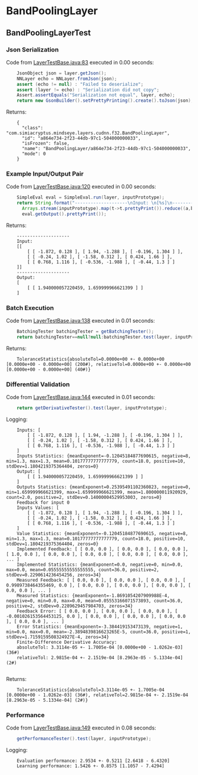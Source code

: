 # BandPoolingLayer
## BandPoolingLayerTest
### Json Serialization
Code from [LayerTestBase.java:83](../../../../../../../../src/test/java/com/simiacryptus/mindseye/layers/LayerTestBase.java#L83) executed in 0.00 seconds: 
```java
    JsonObject json = layer.getJson();
    NNLayer echo = NNLayer.fromJson(json);
    assert (echo != null) : "Failed to deserialize";
    assert (layer != echo) : "Serialization did not copy";
    Assert.assertEquals("Serialization not equal", layer, echo);
    return new GsonBuilder().setPrettyPrinting().create().toJson(json);
```

Returns: 

```
    {
      "class": "com.simiacryptus.mindseye.layers.cudnn.f32.BandPoolingLayer",
      "id": "a864e734-2f23-44db-97c1-504000000033",
      "isFrozen": false,
      "name": "BandPoolingLayer/a864e734-2f23-44db-97c1-504000000033",
      "mode": 0
    }
```



### Example Input/Output Pair
Code from [LayerTestBase.java:120](../../../../../../../../src/test/java/com/simiacryptus/mindseye/layers/LayerTestBase.java#L120) executed in 0.00 seconds: 
```java
    SimpleEval eval = SimpleEval.run(layer, inputPrototype);
    return String.format("--------------------\nInput: \n[%s]\n--------------------\nOutput: \n%s",
      Arrays.stream(inputPrototype).map(t->t.prettyPrint()).reduce((a,b)->a+",\n"+b).get(),
      eval.getOutput().prettyPrint());
```

Returns: 

```
    --------------------
    Input: 
    [[
    	[ [ -1.872, 0.128 ], [ 1.94, -1.288 ], [ -0.196, 1.304 ] ],
    	[ [ -0.24, 1.02 ], [ -1.58, 0.312 ], [ 0.424, 1.66 ] ],
    	[ [ 0.768, 1.116 ], [ -0.536, -1.988 ], [ -0.44, 1.3 ] ]
    ]]
    --------------------
    Output: 
    [
    	[ [ 1.940000057220459, 1.659999966621399 ] ]
    ]
```



### Batch Execution
Code from [LayerTestBase.java:138](../../../../../../../../src/test/java/com/simiacryptus/mindseye/layers/LayerTestBase.java#L138) executed in 0.01 seconds: 
```java
    BatchingTester batchingTester = getBatchingTester();
    return batchingTester==null?null:batchingTester.test(layer, inputPrototype);
```

Returns: 

```
    ToleranceStatistics{absoluteTol=0.0000e+00 +- 0.0000e+00 [0.0000e+00 - 0.0000e+00] (200#), relativeTol=0.0000e+00 +- 0.0000e+00 [0.0000e+00 - 0.0000e+00] (40#)}
```



### Differential Validation
Code from [LayerTestBase.java:144](../../../../../../../../src/test/java/com/simiacryptus/mindseye/layers/LayerTestBase.java#L144) executed in 0.01 seconds: 
```java
    return getDerivativeTester().test(layer, inputPrototype);
```
Logging: 
```
    Inputs: [
    	[ [ -1.872, 0.128 ], [ 1.94, -1.288 ], [ -0.196, 1.304 ] ],
    	[ [ -0.24, 1.02 ], [ -1.58, 0.312 ], [ 0.424, 1.66 ] ],
    	[ [ 0.768, 1.116 ], [ -0.536, -1.988 ], [ -0.44, 1.3 ] ]
    ]
    Inputs Statistics: {meanExponent=-0.12045184877690615, negative=8, min=1.3, max=1.3, mean=0.10177777777777779, count=18.0, positive=10, stdDev=1.1804219375364404, zeros=0}
    Output: [
    	[ [ 1.940000057220459, 1.659999966621399 ] ]
    ]
    Outputs Statistics: {meanExponent=0.25395491102360823, negative=0, min=1.659999966621399, max=1.659999966621399, mean=1.800000011920929, count=2.0, positive=2, stdDev=0.14000004529953003, zeros=0}
    Feedback for input 0
    Inputs Values: [
    	[ [ -1.872, 0.128 ], [ 1.94, -1.288 ], [ -0.196, 1.304 ] ],
    	[ [ -0.24, 1.02 ], [ -1.58, 0.312 ], [ 0.424, 1.66 ] ],
    	[ [ 0.768, 1.116 ], [ -0.536, -1.988 ], [ -0.44, 1.3 ] ]
    ]
    Value Statistics: {meanExponent=-0.12045184877690615, negative=8, min=1.3, max=1.3, mean=0.10177777777777779, count=18.0, positive=10, stdDev=1.1804219375364404, zeros=0}
    Implemented Feedback: [ [ 0.0, 0.0 ], [ 0.0, 0.0 ], [ 0.0, 0.0 ], [ 1.0, 0.0 ], [ 0.0, 0.0 ], [ 0.0, 0.0 ], [ 0.0, 0.0 ], [ 0.0, 0.0 ], ... ]
    Implemented Statistics: {meanExponent=0.0, negative=0, min=0.0, max=0.0, mean=0.05555555555555555, count=36.0, positive=2, stdDev=0.2290614236454256, zeros=34}
    Measured Feedback: [ [ 0.0, 0.0 ], [ 0.0, 0.0 ], [ 0.0, 0.0 ], [ 0.9989738464355469, 0.0 ], [ 0.0, 0.0 ], [ 0.0, 0.0 ], [ 0.0, 0.0 ], [ 0.0, 0.0 ], ... ]
    Measured Statistics: {meanExponent=-1.8691054207909988E-4, negative=0, min=0.0, max=0.0, mean=0.05553166071573893, count=36.0, positive=2, stdDev=0.2289629457984703, zeros=34}
    Feedback Error: [ [ 0.0, 0.0 ], [ 0.0, 0.0 ], [ 0.0, 0.0 ], [ -0.001026153564453125, 0.0 ], [ 0.0, 0.0 ], [ 0.0, 0.0 ], [ 0.0, 0.0 ], [ 0.0, 0.0 ], ... ]
    Error Statistics: {meanExponent=-3.384419153473139, negative=1, min=0.0, max=0.0, mean=-2.3894839816623265E-5, count=36.0, positive=1, stdDev=1.7159159508324927E-4, zeros=34}
    Finite-Difference Derivative Accuracy:
    absoluteTol: 3.3114e-05 +- 1.7005e-04 [0.0000e+00 - 1.0262e-03] (36#)
    relativeTol: 2.9815e-04 +- 2.1519e-04 [8.2963e-05 - 5.1334e-04] (2#)
    
```

Returns: 

```
    ToleranceStatistics{absoluteTol=3.3114e-05 +- 1.7005e-04 [0.0000e+00 - 1.0262e-03] (36#), relativeTol=2.9815e-04 +- 2.1519e-04 [8.2963e-05 - 5.1334e-04] (2#)}
```



### Performance
Code from [LayerTestBase.java:149](../../../../../../../../src/test/java/com/simiacryptus/mindseye/layers/LayerTestBase.java#L149) executed in 0.08 seconds: 
```java
    getPerformanceTester().test(layer, inputPrototype);
```
Logging: 
```
    Evaluation performance: 2.9534 +- 0.5211 [2.6418 - 6.4320]
    Learning performance: 1.5426 +- 0.8575 [1.1057 - 7.4294]
    
```

